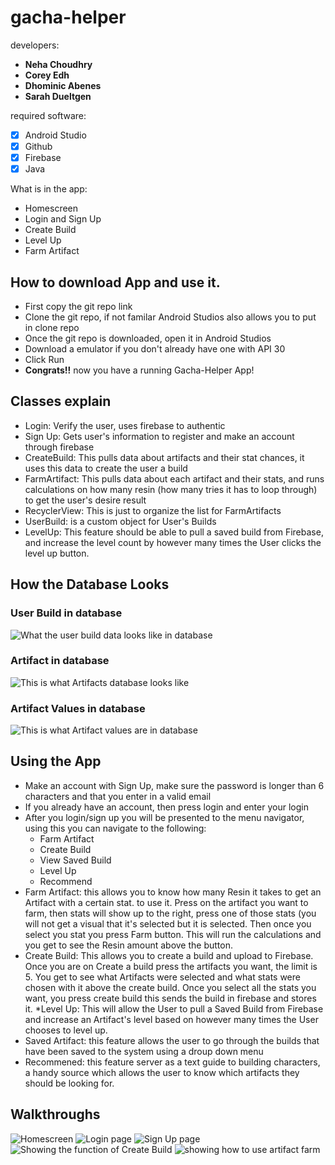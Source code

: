 # gacha-helper

developers: 
* **Neha Choudhry**
* **Corey Edh**
* **Dhominic Abenes**
* **Sarah Dueltgen**

required software: 
* [x] Android Studio
* [x] Github
* [x] Firebase
* [x] Java

What is in the app:
* Homescreen
* Login and Sign Up
* Create Build
* Level Up
* Farm Artifact

## How to download App and use it.
* First copy the git repo link
* Clone the git repo, if not familar Android Studios also allows you to put in clone repo
* Once the git repo is downloaded, open it in Android Studios
* Download a emulator if you don't already have one with API 30
* Click Run
* **Congrats!!** now you have a running Gacha-Helper App!

## Classes explain
* Login: Verify the user, uses firebase to authentic
* Sign Up: Gets user's information to register and make an account through firebase
* CreateBuild: This pulls data about artifacts and their stat chances, it uses this data to create the user a build
* FarmArtifact: This pulls data about each artifact and their stats, and runs calculations on how many resin (how many tries it has to loop through) to get the user's desire result
* RecyclerView: This is just to organize the list for FarmArtifacts
* UserBuild: is a custom object for User's Builds
* LevelUp: This feature should be able to pull a saved build from Firebase, and increase the level count by however many times the User clicks the level up button. 

## How the Database Looks
### User Build in database
<img src='userbuild_database.png' title='User Build Database example' alt='What the user build data looks like in database' />

### Artifact in database
<img src='artifact_database.png' title='Artifact Database Example' alt='This is what Artifacts database looks like' />

### Artifact Values in database
<img src='artifactvalues_database.png' title='Artifact Values Database Example' alt='This is what Artifact values are in database' />


## Using the App
* Make an account with Sign Up, make sure the password is longer than 6 characters
and that you enter in a valid email
* If you already have an account, then press login and enter your login
* After you login/sign up you will be presented to the menu navigator, using this you can navigate to the following:
	* Farm Artifact
	* Create Build
	* View Saved Build
	* Level Up
	* Recommend
* Farm Artifact: this allows you to know how many Resin it takes to get an Artifact with a certain stat.
to use it. Press on the artifact you want to farm, then stats will show up to the right, press one of those stats (you will not get a visual that it's selected but it is selected. Then once you select you stat you press Farm button. This will run the calculations and you get to see the Resin amount above the button.
* Create Build: This allows you to create a build and upload to Firebase. Once you are on Create a build press the artifacts you want, the limit is 5. You get to see what Artifacts were selected and what stats were chosen with it above the create build. Once you select all the stats you want, you press create build this sends the build in firebase and stores it.
*Level Up: This will allow the User to pull a Saved Build from Firebase and increase an Artifact's level based on however many times the User chooses to level up. 
* Saved Artifact: this feature allows the user to go through the builds that have been saved to the system using a droup down menu
* Recommened: this feature server as a text guide to building characters, a handy source which allows the user to know which artifacts they should be looking for.

## Walkthroughs
<img src='gacha_homescreen.png' title='Homescreen' alt='Homescreen' />

<img src='gacha_login.png' title='Login Page' alt="Login page" />

<img src='gacha_signup.png' title='Sign Up Page' alt='Sign Up page' />

<img src='createbuild.gif' title='Create Build' alt='Showing the function of Create Build' />

<img src='FarmArtifact.gif' title='Artifact Farm Demo' alt='showing how to use artifact farm' />

